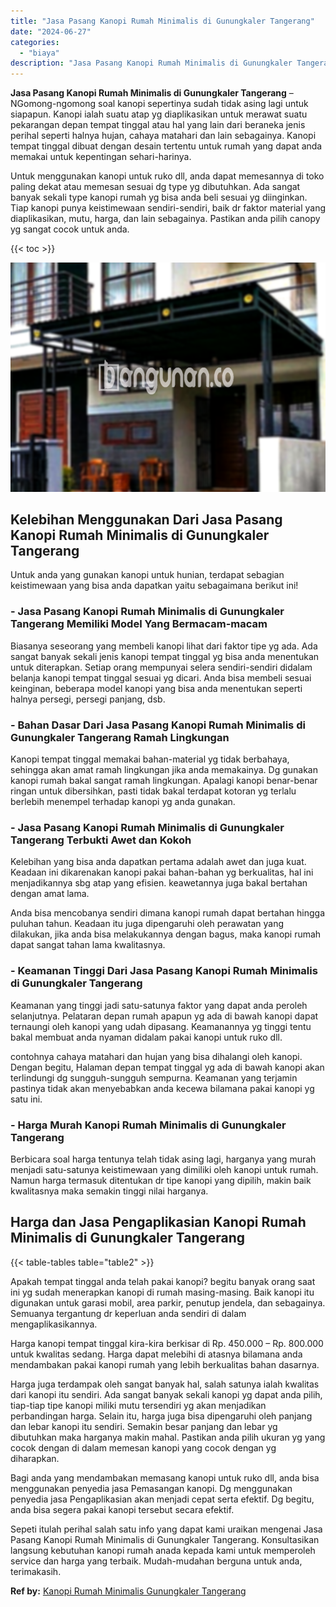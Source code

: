 ```yaml
---
title: "Jasa Pasang Kanopi Rumah Minimalis di Gunungkaler Tangerang"
date: "2024-06-27"
categories: 
  - "biaya"
description: "Jasa Pasang Kanopi Rumah Minimalis di Gunungkaler Tangerang. Sepeti itulah perihal salah satu info yang dapat kami uraikan mengenai Jasa Pasang Kanopi Rumah..."
---
```


**Jasa Pasang Kanopi Rumah Minimalis di Gunungkaler Tangerang** – NGomong-ngomong soal kanopi sepertinya sudah tidak asing lagi untuk siapapun. Kanopi ialah suatu atap yg diaplikasikan untuk merawat suatu pekarangan depan tempat tinggal atau hal yang lain dari beraneka jenis perihal seperti halnya hujan, cahaya matahari dan lain sebagainya. Kanopi tempat tinggal dibuat dengan desain tertentu untuk rumah yang dapat anda memakai untuk kepentingan sehari-harinya.

Untuk menggunakan kanopi untuk ruko dll, anda dapat memesannya di toko paling dekat atau memesan sesuai dg type yg dibutuhkan. Ada sangat banyak sekali type kanopi rumah yg bisa anda beli sesuai yg diinginkan. Tiap kanopi punya keistimewaan sendiri-sendiri, baik dr faktor material yang diaplikasikan, mutu, harga, dan lain sebagainya. Pastikan anda pilih canopy yg sangat cocok untuk anda.

{{< toc >}}

![Jasa Pasang Kanopi Rumah Minimalis di Gunungkaler Tangerang](/images/harga-kanopi-minimalis-53.png)

## Kelebihan Menggunakan Dari Jasa Pasang Kanopi Rumah Minimalis di Gunungkaler Tangerang

Untuk anda yang gunakan kanopi untuk hunian, terdapat sebagian keistimewaan yang bisa anda dapatkan yaitu sebagaimana berikut ini!

### \- Jasa Pasang Kanopi Rumah Minimalis di Gunungkaler Tangerang Memiliki Model Yang Bermacam-macam

Biasanya seseorang yang membeli kanopi lihat dari faktor tipe yg ada. Ada sangat banyak sekali jenis kanopi tempat tinggal yg bisa anda menentukan untuk diterapkan. Setiap orang mempunyai selera sendiri-sendiri didalam belanja kanopi tempat tinggal sesuai yg dicari. Anda bisa membeli sesuai keinginan, beberapa model kanopi yang bisa anda menentukan seperti halnya persegi, persegi panjang, dsb.

### \- Bahan Dasar Dari Jasa Pasang Kanopi Rumah Minimalis di Gunungkaler Tangerang Ramah Lingkungan

Kanopi tempat tinggal memakai bahan-material yg tidak berbahaya, sehingga akan amat ramah lingkungan jika anda memakainya. Dg gunakan kanopi rumah bakal sangat ramah lingkungan. Apalagi kanopi benar-benar ringan untuk dibersihkan, pasti tidak bakal terdapat kotoran yg terlalu berlebih menempel terhadap kanopi yg anda gunakan.

### \- Jasa Pasang Kanopi Rumah Minimalis di Gunungkaler Tangerang Terbukti Awet dan Kokoh

Kelebihan yang bisa anda dapatkan pertama adalah awet dan juga kuat. Keadaan ini dikarenakan kanopi pakai bahan-bahan yg berkualitas, hal ini menjadikannya sbg atap yang efisien. keawetannya juga bakal bertahan dengan amat lama.

Anda bisa mencobanya sendiri dimana kanopi rumah dapat bertahan hingga puluhan tahun. Keadaan itu juga dipengaruhi oleh perawatan yang dilakukan, jika anda bisa melakukannya dengan bagus, maka kanopi rumah dapat sangat tahan lama kwalitasnya.

### \- Keamanan Tinggi Dari Jasa Pasang Kanopi Rumah Minimalis di Gunungkaler Tangerang

Keamanan yang tinggi jadi satu-satunya faktor yang dapat anda peroleh selanjutnya. Pelataran depan rumah apapun yg ada di bawah kanopi dapat ternaungi oleh kanopi yang udah dipasang. Keamanannya yg tinggi tentu bakal membuat anda nyaman didalam pakai kanopi untuk ruko dll.

contohnya cahaya matahari dan hujan yang bisa dihalangi oleh kanopi. Dengan begitu, Halaman depan tempat tinggal yg ada di bawah kanopi akan terlindungi dg sungguh-sungguh sempurna. Keamanan yang terjamin pastinya tidak akan menyebabkan anda kecewa bilamana pakai kanopi yg satu ini.

### \- Harga Murah Kanopi Rumah Minimalis di Gunungkaler Tangerang

Berbicara soal harga tentunya telah tidak asing lagi, harganya yang murah menjadi satu-satunya keistimewaan yang dimiliki oleh kanopi untuk rumah. Namun harga termasuk ditentukan dr tipe kanopi yang dipilih, makin baik kwalitasnya maka semakin tinggi nilai harganya.

## Harga dan Jasa Pengaplikasian Kanopi Rumah Minimalis di Gunungkaler Tangerang

{{< table-tables table="table2" >}}

Apakah tempat tinggal anda telah pakai kanopi? begitu banyak orang saat ini yg sudah menerapkan kanopi di rumah masing-masing. Baik kanopi itu digunakan untuk garasi mobil, area parkir, penutup jendela, dan sebagainya. Semuanya tergantung dr keperluan anda sendiri di dalam mengaplikasikannya.

Harga kanopi tempat tinggal kira-kira berkisar di Rp. 450.000 – Rp. 800.000 untuk kwalitas sedang. Harga dapat melebihi di atasnya bilamana anda mendambakan pakai kanopi rumah yang lebih berkualitas bahan dasarnya.

Harga juga terdampak oleh sangat banyak hal, salah satunya ialah kwalitas dari kanopi itu sendiri. Ada sangat banyak sekali kanopi yg dapat anda pilih, tiap-tiap tipe kanopi miliki mutu tersendiri yg akan menjadikan perbandingan harga. Selain itu, harga juga bisa dipengaruhi oleh panjang dan lebar kanopi itu sendiri. Semakin besar panjang dan lebar yg dibutuhkan maka harganya makin mahal. Pastikan anda pilih ukuran yg yang cocok dengan di dalam memesan kanopi yang cocok dengan yg diharapkan.

Bagi anda yang mendambakan memasang kanopi untuk ruko dll, anda bisa menggunakan penyedia jasa Pemasangan kanopi. Dg menggunakan penyedia jasa Pengaplikasian akan menjadi cepat serta efektif. Dg begitu, anda bisa segera pakai kanopi tersebut secara efektif.

Sepeti itulah perihal salah satu info yang dapat kami uraikan mengenai Jasa Pasang Kanopi Rumah Minimalis di Gunungkaler Tangerang. Konsultasikan langsung kebutuhan kanopi rumah anada kepada kami untuk memperoleh service dan harga yang terbaik. Mudah-mudahan berguna untuk anda, terimakasih.

**Ref by:**  [Kanopi Rumah Minimalis Gunungkaler Tangerang](https://id.wikipedia.org/wiki/Kanopi)
